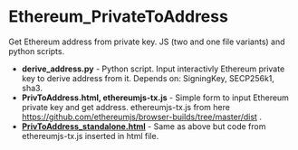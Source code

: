 # Ethereum_PrivateToAddress
Get Ethereum address from private key. JS (two and one file variants) and python scripts.

- **derive_address.py** - Python script. Input interactivly Ethereum private key to derive address from it. Depends on: SigningKey, SECP256k1, sha3.
- **PrivToAddress.html, ethereumjs-tx.js** - Simple form to input Ethereum private key and get address. ethereumjs-tx.js from here https://github.com/ethereumjs/browser-builds/tree/master/dist .
- [**PrivToAddress_standalone.html**](https://amchercashin.github.io/Ethereum_PrivateToAddress/PrivToAddress_standalone.html) - Same as above but code from ethereumjs-tx.js inserted in html file.
